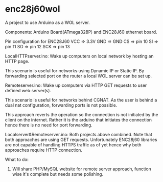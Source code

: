 # enc28j60wol


A project to use Arduino as a WOL server.

Components: Arduino Board(ATmega328P) and ENC28J60 ethernet board.

Pin configuration for ENC28J60 
VCC => 3.3V
GND => GND
CS  => pin 10
SI  => pin 11
SO  => pin 12
SCK => pin 13

LocalHTTPserver.ino: Wake up computers on local network by hosting an HTTP page.

This scenario is useful for networks using Dynamic IP or Static IP. By forwarding selected port on the router a local WOL server can be set up.


Remoteserver.ino: Wake up computers via HTTP GET requests to user defined web server(s).

This scenario is useful for networks behind CGNAT. As the user is behind a dual nat configuration, forwarding ports is not possible.

This approach reverts the operation so the connection is not initiated by the client on the internet. Rather it is the arduino that initiates the connection hence there is no need for port forwarding. 

Localserver&Remoteserver.ino: Both projects above combined. Note that both approaches are using GET requests.
Unfortunately ENC28j60 libraries are not capable of handling HTTPS traffic as of yet hence why both approaches require HTTP connection.


What to do:
1) Will share PHP/MySQL website for remote server approach, function wise it's complete but needs some polishing.

